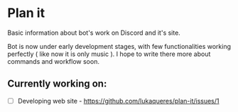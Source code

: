 # Plan it

Basic information about bot's work on Discord and it's site.

Bot is now under early development stages, with few functionalities working perfectly ( like now it is only music ).
I hope to write there more about commands and workflow soon. 

## Currently working on:

- [ ] Developing web site - https://github.com/lukaqueres/plan-it/issues/1
